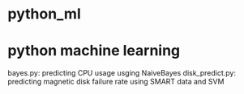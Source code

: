 python_ml
====
python machine learning
====
bayes.py: predicting CPU usage usging NaiveBayes
disk_predict.py: predicting magnetic disk failure rate using SMART data and SVM 